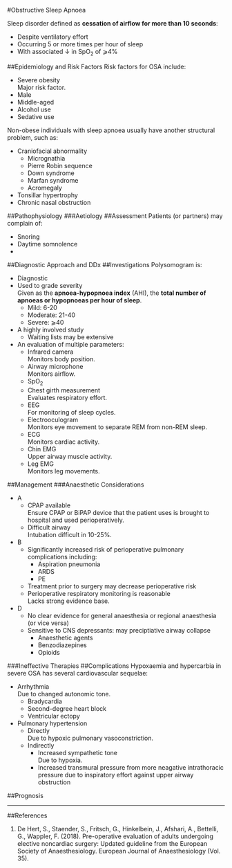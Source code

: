 #Obstructive Sleep Apnoea

Sleep disorder defined as **cessation of airflow for more than 10 seconds**:
* Despite ventilatory effort
* Occurring 5 or more times per hour of sleep
* With associated ↓ in SpO<sub>2</sub> of ⩾4%



##Epidemiology and Risk Factors
Risk factors for OSA include:
* Severe obesity  
Major risk factor.
* Male
* Middle-aged
* Alcohol use
* Sedative use

Non-obese individuals with sleep apnoea usually have another structural problem, such as:
* Craniofacial abnormality
	* Micrognathia
	* Pierre Robin sequence
	* Down syndrome
	* Marfan syndrome
	* Acromegaly
* Tonsillar hypertrophy
* Chronic nasal obstruction

##Pathophysiology
###Aetiology
##Assessment
Patients (or partners) may complain of:
* Snoring
* Daytime somnolence
* 

##Diagnostic Approach and DDx
##Investigations
Polysomogram is:
* Diagnostic
* Used to grade severity  
Given as the **apnoea-hypopnoea index** (AHI), the **total number of apnoeas or hypopnoeas per hour of sleep**.
	* Mild: 6-20
	* Moderate: 21-40
	* Severe: ⩾40
* A highly involved study
	* Waiting lists may be extensive
* An evaluation of multiple parameters:
	* Infrared camera  
	Monitors body position.
	* Airway microphone  
	Monitors airflow.
	* SpO<sub>2</sub>  
	* Chest girth measurement  
	Evaluates respiratory effort.
	* EEG  
	For monitoring of sleep cycles.
	* Electrooculogram  
	Monitors eye movement to separate REM from non-REM sleep.
	* ECG  
	Monitors cardiac activity.
	* Chin EMG  
	Upper airway muscle activity.
	* Leg EMG  
	Monitors leg movements.


##Management
###Anaesthetic Considerations
* A
	* CPAP available  
	Ensure CPAP or BiPAP device that the patient uses is brought to hospital and used perioperatively.
	* Difficult airway  
	Intubation difficult in 10-25%.
* B
	* Significantly increased risk of perioperative pulmonary complications including:
		* Aspiration pneumonia
		* ARDS
		* PE
	* Treatment prior to surgery may decrease perioperative risk
	* Perioperative respiratory monitoring is reasonable  
	Lacks strong evidence base.
* D
	* No clear evidence for general anaesthesia or regional anaesthesia (or vice versa)
	* Sensitive to CNS depressants: may preciptiative airway collapse
		* Anaesthetic agents
		* Benzodiazepines
		* Opioids

###Ineffective Therapies
##Complications
Hypoxaemia and hypercarbia in severe OSA has several cardiovascular sequelae:
* Arrhythmia  
Due to changed autonomic tone.
	* Bradycardia
	* Second-degree heart block
	* Ventricular ectopy
* Pulmonary hypertension
	* Directly  
	Due to hypoxic pulmonary vasoconstriction.
	* Indirectly
		* Increased sympathetic tone  
		Due to hypoxia.
		* Increased transmural pressure from more neagative intrathoracic pressure due to inspiratory effort against upper airway obstruction
		
##Prognosis

---
##References
1. De Hert, S., Staender, S., Fritsch, G., Hinkelbein, J., Afshari, A., Bettelli, G., Wappler, F. (2018). Pre-operative evaluation of adults undergoing elective noncardiac surgery: Updated guideline from the European Society of Anaesthesiology. European Journal of Anaesthesiology (Vol. 35).